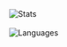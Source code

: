 <picture>
  <source media="(prefers-color-scheme: dark)" srcset="https://github-readme-stats.vercel.app/api?username=henryli17&show_icons=true&count_private=true&theme=midnight-purple">
  <source media="(prefers-color-scheme: light)" srcset="https://github-readme-stats.vercel.app/api?username=henryli17&show_icons=true&count_private=true&theme=graywhite">
  <img alt="Stats">
</picture>

<br>
<br>

<picture>
  <source media="(prefers-color-scheme: dark)" srcset="https://github-readme-stats.vercel.app/api/top-langs/?username=henryli17&layout=compact&exclude_repo=repo,henryli17.github.io&langs_count=6&hide=css,makefile,applescript,shell,hack,dockerfile&theme=midnight-purple">
  <source media="(prefers-color-scheme: light)" srcset="https://github-readme-stats.vercel.app/api/top-langs/?username=henryli17&layout=compact&exclude_repo=repo,henryli17.github.io&langs_count=6&hide=css,makefile,applescript,shell,hack,dockerfile&theme=graywhite">
  <img alt="Languages">
</picture>
